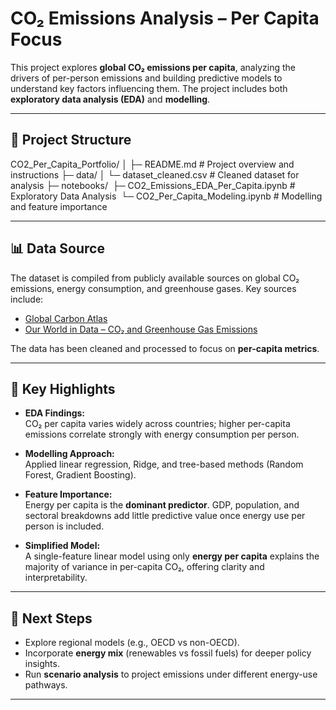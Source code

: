 # CO₂ Emissions Analysis – Per Capita Focus

This project explores **global CO₂ emissions per capita**, analyzing the drivers of per-person emissions and building predictive models to understand key factors influencing them. The project includes both **exploratory data analysis (EDA)** and **modelling**.

---

## 📂 Project Structure
CO2_Per_Capita_Portfolio/ │ ├─ README.md # Project overview and instructions ├─ data/ │ └─ dataset_cleaned.csv # Cleaned dataset for analysis ├─ notebooks/      ├─ CO2_Emissions_EDA_Per_Capita.ipynb # Exploratory Data Analysis      └─ CO2_Per_Capita_Modeling.ipynb # Modelling and feature importance


---

## 📊 Data Source

The dataset is compiled from publicly available sources on global CO₂ emissions, energy consumption, and greenhouse gases. Key sources include:

- [Global Carbon Atlas](http://www.globalcarbonatlas.org/)  
- [Our World in Data – CO₂ and Greenhouse Gas Emissions](https://ourworldindata.org/co2-and-other-greenhouse-gas-emissions)  

The data has been cleaned and processed to focus on **per-capita metrics**.

---

## 🔑 Key Highlights

- **EDA Findings:**  
  CO₂ per capita varies widely across countries; higher per-capita emissions correlate strongly with energy consumption per person.  

- **Modelling Approach:**  
  Applied linear regression, Ridge, and tree-based methods (Random Forest, Gradient Boosting).  

- **Feature Importance:**  
  Energy per capita is the **dominant predictor**. GDP, population, and sectoral breakdowns add little predictive value once energy use per person is included.  

- **Simplified Model:**  
  A single-feature linear model using only **energy per capita** explains the majority of variance in per-capita CO₂, offering clarity and interpretability.  

---

## 🚀 Next Steps

- Explore regional models (e.g., OECD vs non-OECD).  
- Incorporate **energy mix** (renewables vs fossil fuels) for deeper policy insights.  
- Run **scenario analysis** to project emissions under different energy-use pathways.  

---





